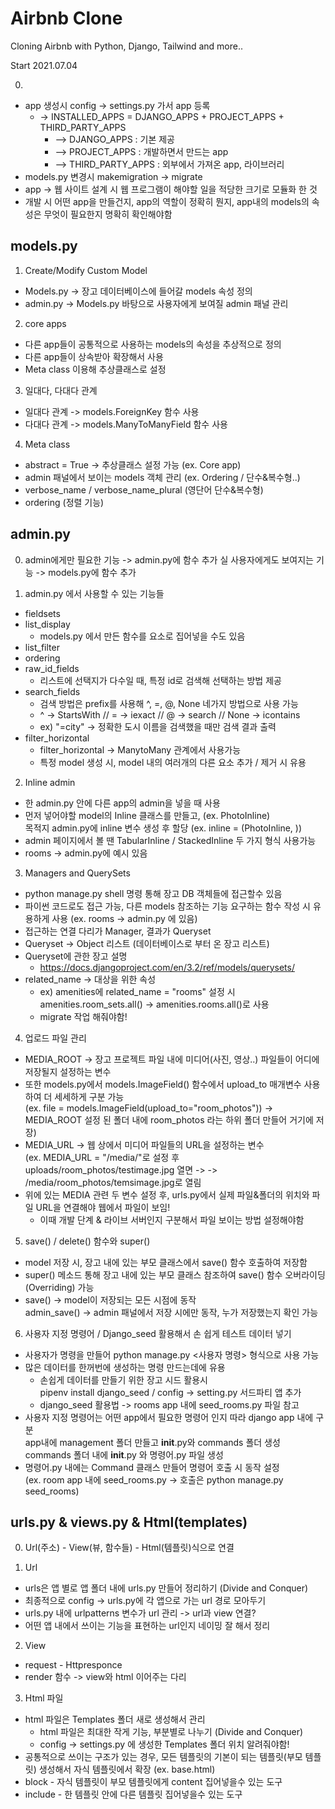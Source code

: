 # Airbnb Clone

Cloning Airbnb with Python, Django, Tailwind and more..

Start 2021.07.04

0. 
 - app 생성시 config -> settings.py 가서 app 등록
   - -> INSTALLED_APPS = DJANGO_APPS + PROJECT_APPS + THIRD_PARTY_APPS
     - --> DJANGO_APPS : 기본 제공
     - --> PROJECT_APPS : 개발하면서 만드는 app
     - --> THIRD_PARTY_APPS : 외부에서 가져온 app, 라이브러리
 - models.py 변경시 makemigration -> migrate 
 - app -> 웹 사이트 설계 시 웹 프로그램이 해야할 일을 적당한 크기로 모듈화 한 것
 - 개발 시 어떤 app을 만들건지, app의 역할이 정확히 뭔지, app내의 models의 속성은 무엇이 
   필요한지 명확히 확인해야함
 
## models.py

1. Create/Modify Custom Model
 - Models.py -> 장고 데이터베이스에 들어갈 models 속성 정의
 - admin.py -> Models.py 바탕으로 사용자에게 보여질 admin 패널 관리

2. core apps 
 - 다른 app들이 공통적으로 사용하는 models의 속성을 추상적으로 정의
 - 다른 app들이 상속받아 확장해서 사용
 - Meta class 이용해 추상클래스로 설정 

3. 일대다, 다대다 관계
 - 일대다 관계 -> models.ForeignKey 함수 사용
 - 다대다 관계 -> models.ManyToManyField 함수 사용

4. Meta class
 - abstract = True -> 추상클래스 설정 가능 (ex. Core app)
 - admin 패널에서 보이는 models 객체 관리 (ex. Ordering / 단수&복수형..)
 - verbose_name / verbose_name_plural (영단어 단수&복수형)
 - ordering (정렬 기능)

## admin.py

0. admin에게만 필요한 기능 -> admin.py에 함수 추가
   실 사용자에게도 보여지는 기능 -> models.py에 함수 추가

1. admin.py 에서 사용할 수 있는 기능들
 - fieldsets
 - list_display
   - models.py 에서 만든 함수를 요소로 집어넣을 수도 있음
 - list_filter
 - ordering
 - raw_id_fields
   - 리스트에 선택지가 다수일 때, 특정 id로 검색해 선택하는 방법 제공
 - search_fields
   - 검색 방법은 prefix를 사용해 ^, =, @, None 네가지 방법으로 사용 가능
   - ^ -> StartsWith // = -> iexact // @ -> search // None -> icontains
   - ex) "=city" -> 정확한 도시 이름을 검색했을 때만 검색 결과 출력
 - filter_horizontal
   - filter_horizontal -> ManytoMany 관계에서 사용가능
   - 특정 model 생성 시, model 내의 여러개의 다른 요소 추가 / 제거 시 유용 
  
2. Inline admin
 - 한 admin.py 안에 다른 app의 admin을 넣을 때 사용
 - 먼저 넣어야할 model의 Inline 클래스를 만들고, (ex. PhotoInline)  
   목적지 admin.py에 inline 변수 생성 후 할당 (ex. inline = (PhotoInline, ))
 - admin 페이지에서 볼 땐 TabularInline / StackedInline 두 가지 형식 사용가능
 - rooms -> admin.py에 예시 있음

3. Managers and QuerySets
 - python manage.py shell 명령 통해 장고 DB 객체들에 접근할수 있음
 - 파이썬 코드로도 접근 가능, 다른 models 참조하는 기능 요구하는 함수 작성 시 유용하게 사용 (ex. rooms -> admin.py 에 있음)
 - 접근하는 연결 다리가 Manager, 결과가 Queryset
 - Queryset -> Object 리스트 (데이터베이스로 부터 온 장고 리스트)
 - Queryset에 관한 장고 설명
   - https://docs.djangoproject.com/en/3.2/ref/models/querysets/
 - related_name -> 대상을 위한 속성
   - ex) amenities에 related_name = "rooms" 설정 시
         amenities.room_sets.all() -> amenities.rooms.all()로 사용
   - migrate 작업 해줘야함!

4. 업로드 파일 관리 
  - MEDIA_ROOT -> 장고 프로젝트 파일 내에 미디어(사진, 영상..) 파일들이 어디에 저장될지 설정하는 변수
  - 또한 models.py에서 models.ImageField() 함수에서 upload_to 매개변수 사용하여 더 세세하게 구분 가능  
  (ex. file = models.ImageField(upload_to="room_photos")) ->  MEDIA_ROOT 설정 된 폴더 내에 room_photos 라는 하위 폴더 만들어 거기에 저장)
  - MEDIA_URL -> 웹 상에서 미디어 파일들의 URL을 설정하는 변수  
    (ex. MEDIA_URL = "/media/"로 설정 후 uploads/room_photos/testimage.jpg 열면 ->  -> /media/room_photos/temsimage.jpg로 열림
  - 위에 있는 MEDIA 관련 두 변수 설정 후, urls.py에서 실제 파일&폴더의 위치와 파일 URL을 연결해야 웹에서 파일이 보임!
    - 이때 개발 단계 & 라이브 서버인지 구분해서 파일 보이는 방법 설정해야함

5. save() / delete() 함수와 super()
  - model 저장 시, 장고 내에 있는 부모 클래스에서 save() 함수 호출하여 저장함
  - super() 메소드 통해 장고 내에 있는 부모 클래스 참조하여 save() 함수 오버라이딩(Overriding) 가능
  - save() -> model이 저장되는 모든 시점에 동작  
    admin_save() -> admin 패널에서 저장 시에만 동작, 누가 저장했는지 확인 가능

6. 사용자 지정 명령어 / Django_seed 활용해서 손 쉽게 테스트 데이터 넣기
  - 사용자가 명령을 만들어 python manage.py <사용자 명령> 형식으로 사용 가능
  - 많은 데이터를 한꺼번에 생성하는 명령 만드는데에 유용
    - 손쉽게 데이터를 만들기 위한 장고 시드 활용시  
      pipenv install django_seed / config -> setting.py 서드파티 앱 추가
    - django_seed 활용법 -> rooms app 내에 seed_rooms.py 파일 참고
  - 사용자 지정 명령어는 어떤 app에서 필요한 명령어 인지 따라 django app 내에 구분  
    app내에 management 폴더 만들고 __init__.py와 commands 폴더 생성  
    commands 폴더 내에 __init__.py 와 명령어.py 파일 생성
  - 명령어.py 내에는 Command 클래스 만들어 명령어 호출 시 동작 설정  
    (ex. room app 내에 seed_rooms.py -> 호출은 python manage.py seed_rooms)

## urls.py & views.py & Html(templates)

0. Url(주소) - View(뷰, 함수들) - Html(템플릿)식으로 연결

1. Url
 - urls은 앱 별로 앱 폴더 내에 urls.py 만들어 정리하기 (Divide and Conquer)
  - 최종적으로 config -> urls.py에 각 앱으로 가는 url 경로 모아두기
 - urls.py 내에 urlpatterns 변수가 url 관리 -> url과 view 연결?
 - 어떤 앱 내에서 쓰이는 기능을 표현하는 url인지 네이밍 잘 해서 정리

2. View
 - request - Httpresponce
 - render 함수 -> view와 html 이어주는 다리

3. Html 파일 
 - html 파일은 Templates 폴더 새로 생성해서 관리
   - html 파일은 최대한 작게 기능, 부분별로 나누기 (Divide and Conquer)
   - config -> settings.py 에 생성한 Templates 폴더 위치 알려줘야함!
 - 공통적으로 쓰이는 구조가 있는 경우, 모든 템플릿의 기본이 되는 템플릿(부모 템플릿) 생성해서 자식 템플릿에서 확장 (ex. base.html)
 - block - 자식 템플릿이 부모 템플릿에게 content 집어넣을수 있는 도구
 - include - 한 템플릿 안에 다른 템플릿 집어넣을수 있는 도구